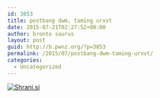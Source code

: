 ```yaml
---
id: 3853
title: postbang dwm, taming urxvt
date: 2015-07-21T02:27:52+00:00
author: bronto saurus
layout: post
guid: http://b.pwnz.org/?p=3853
permalink: /2015/07/postbang-dwm-taming-urxvt/
categories:
  - Uncategorized
---
```

[<img src="http://shrani.si/t/J/Dt/2JyfnMqL/1/dwm.jpg" style="border: 0px;" alt="Shrani.si" />](http://shrani.si/f/J/Dt/2JyfnMqL/1/dwm.png)